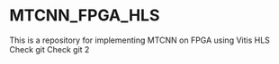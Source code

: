 # MTCNN_FPGA_HLS

This is a repository for implementing MTCNN on FPGA using Vitis HLS 
Check git
Check git 2

